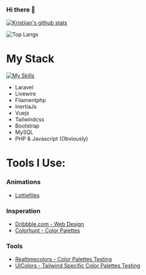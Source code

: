 ### Hi there 👋


[![Kristijan's github stats](https://github-readme-stats.vercel.app/api?username=abdelhamiderrahmouni)](https://github.com/anuraghazra/github-readme-stats)

![Top Langs](https://github-readme-stats.vercel.app/api/top-langs/?username=abdelhamiderrahmouni&layout=compact)

# My Stack
[![My Skills](https://skillicons.dev/icons?i=html,css,js,vue,tailwindcss,bootstrap,php,laravel,livewire,filamentphp,inertiajs)](https://skillicons.dev)
- Laravel
- Livewire
- Filamentphp
- InertiaJs
- Vuejs
- Tailwindcss
- Bootstrap
- MySQL
- PHP & Javascript (Obviously)

# Tools I Use:
### Animations
- [Lottiefiles](https://app.lottiefiles.com/)



### Insperation
- [Dribbble.com - Web Design](https://dribbble.com/search/shots/popular/web-design)
- [Colorhunt - Color Palettes](https://colorhunt.co/)

### Tools
- [Realtimecolors - Color Palettes Testing](https://realtimecolors.com/)
- [UIColors - Tailwind Specific Color Palettes Testing](https://uicolors.app/create)
